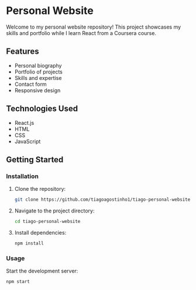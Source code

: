 # Personal Website

Welcome to my personal website repository! This project showcases my skills and portfolio while I learn React from a Coursera course.

## Features

- Personal biography
- Portfolio of projects
- Skills and expertise
- Contact form
- Responsive design

## Technologies Used

- React.js
- HTML
- CSS
- JavaScript

## Getting Started

### Installation

1. Clone the repository:
    ```sh
    git clone https://github.com/tiagoagostinho1/tiago-personal-website.git
    ```
2. Navigate to the project directory:
    ```sh
    cd tiago-personal-website
    ```
3. Install dependencies:
    ```sh
    npm install
    ```

### Usage

Start the development server:
```sh
npm start